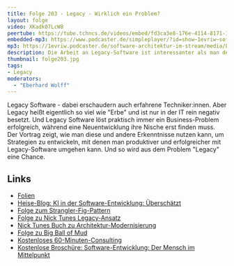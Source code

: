 ```yaml
---
title: Folge 203 - Legacy - Wirklich ein Problem?
layout: folge
video: XKadk07LcW8
peertube: https://tube.tchncs.de/videos/embed/fd3ca3e8-176e-4114-8171-1377826aea1f
embedded-mp3: https://www.podcaster.de/simpleplayer/?id=show~1evriw~software-architektur-im-stream~pod-1acfa8f11e06cee8b65c7546b8&v=1708024002
mp3: https://1evriw.podcaster.de/software-architektur-im-stream/media/Legacy_-_Wirklich_ein_Problem.mp3
description: Die Arbeit an Legacy-Software ist interessanter als man denkt.
thumbnail: folge203.jpg
tags:
- Legacy
moderators:
  - "Eberhard Wolff"
---
```


Legacy Software - dabei erschaudern auch erfahrene
Techniker:innen. Aber Legacy heißt eigentlich so viel wie "Erbe" und
ist nur in der IT rein negativ besetzt. Und Legacy Software löst
praktisch immer ein Business-Problem erfolgreich, während eine
Neuentwicklung ihre Nische erst finden muss. Der Vortrag zeigt, wie
man diese und andere Erkenntnisse nutzen kann, um Strategien zu
entwickeln, mit denen man produktiver und erfolgreicher mit
Legacy-Software umgehen kann. Und so wird aus dem Problem "Legacy"
eine Chance.

## Links

* [Folien](https://speakerdeck.com/ewolff/legacy-software-not-really-a-problem)
* [Heise-Blog: KI in der Software-Entwicklung:
  Überschätzt](https://www.heise.de/blog/KI-in-der-Softwareentwicklung-Ueberschaetzt-9336902.html)
* [Folge zum Strangler-Fig-Pattern](/2023/01/27/folge149.html)
* [Folge zu Nick Tunes Legacy-Ansatz](/2020/08/07/folge011.html)
* [Nick Tunes Buch zu
  Architektur-Modernisierung](https://www.manning.com/books/architecture-modernization)
* [Folge zu Big Ball of Mud](/2023/03/31/folge159.html)
* [Kostenloses 60-Minuten-Consulting](https://swaglab.rocks/60-min-consulting/)
* [Kostenlose Broschüre: Software-Entwicklung: Der Mensch im Mittelpunkt](https://leanpub.com/software-entwicklung-mensch-mittelpunkt/)
